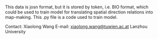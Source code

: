 This data is josn format, but it is stored by token, i.e. BIO format, which could be used to train model for translating spatial direction relations into map-making.
This .py file is a code used to train model.

Contact:
Xiaolong Wang
E-mail: xiaolong.wang@tuwien.ac.at
Lanzhou University
